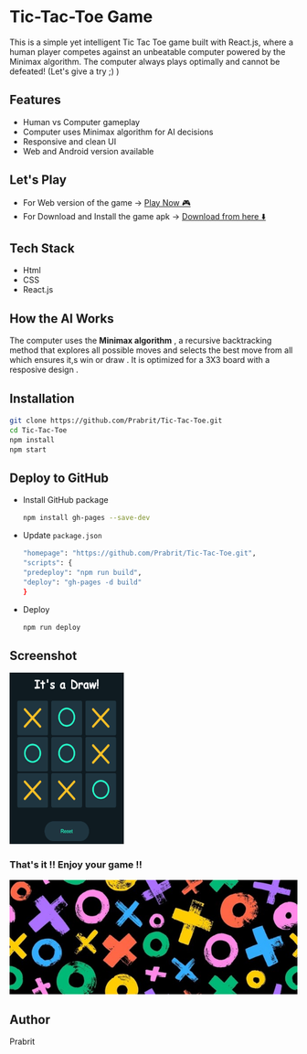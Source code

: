 # Tic-Tac-Toe Game 
This is a simple yet intelligent Tic Tac Toe game built with React.js, where a human player competes against an unbeatable computer powered by the Minimax algorithm. The computer always plays optimally and cannot be defeated! (Let's give a try ;) )

## Features 
- Human vs Computer gameplay
- Computer uses Minimax algorithm for AI decisions
- Responsive and clean UI
- Web and Android version available

## Let's Play 
- For Web version of the game ->
    [Play Now 🎮](https://tic-tac-toe-mu-five-50.vercel.app/)
- For Download and Install the game apk ->
    [Download from here ⬇️](https://drive.google.com/file/d/1U1ICWapSNOEMBIhzwM4Eti8Ifu6dfBI4/view?usp=sharing)

## Tech Stack
- Html
- CSS
- React.js

## How the AI Works
The computer uses the **Minimax algorithm** , a recursive backtracking method that explores all possible moves and selects the best move from all which ensures it,s win or draw . It is optimized for a 3X3 board with a resposive design .

## Installation 
```bash
git clone https://github.com/Prabrit/Tic-Tac-Toe.git
cd Tic-Tac-Toe
npm install
npm start
```
## Deploy to GitHub 
- Install GitHub package
  
  ```bash
  npm install gh-pages --save-dev
  ```
- Update `package.json`
  
  ```bash
  "homepage": "https://github.com/Prabrit/Tic-Tac-Toe.git",
  "scripts": {
  "predeploy": "npm run build",
  "deploy": "gh-pages -d build"
  }
   ```
- Deploy
 
    ```bash
    npm run deploy
    ```

## Screenshot
<img src="https://github.com/Prabrit/Tic-Tac-Toe/blob/main/Itsdraw.png" alt="Draw" width="200" height="300" />


### **That's it !! Enjoy your game !!**
<img src="https://github.com/Prabrit/Tic-Tac-Toe/blob/main/tictactoe.jpg" alt="Draw" width="2000" height="200" />

## Author
Prabrit 


  


